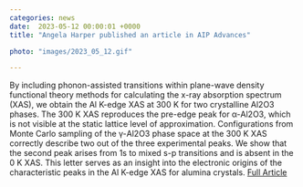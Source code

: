 ```yaml
---                                                                                                                                                                                      
categories: news                                                                                                                                                                 
date:  2023-05-12 00:00:01 +0000                                                                                                                                                        
title: "Angela Harper published an article in AIP Advances"

photo: "images/2023_05_12.gif"

---            
```

By including phonon-assisted transitions within plane-wave density functional theory methods for calculating the x-ray absorption spectrum (XAS), we obtain the Al K-edge XAS at 300 K for two crystalline Al2O3 phases. The 300 K XAS reproduces the pre-edge peak for α-Al2O3, which is not visible at the static lattice level of approximation. Configurations from Monte Carlo sampling of the γ-Al2O3 phase space at the 300 K XAS correctly describe two out of the three experimental peaks. We show that the second peak arises from 1s to mixed s-p transitions and is absent in the 0 K XAS. This letter serves as an insight into the electronic origins of the characteristic peaks in the Al K-edge XAS for alumina crystals.
[Full Article](https://doi.org/10.1063/5.0146033)
